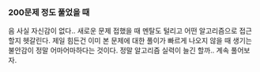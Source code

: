 ### 200문제 정도 풀었을 때

음 사실 자신감이 없다.. 새로운 문제 접했을 때 멘탈도 털리고 어떤 알고리즘으로 접근할지 헷갈린다. 제일 힘든건 이미 본 문제에 대한 풀이가 빠르게 나오지 않을 때 생기는 불안감이 정말 어마어마하다는 것이다. 정말 알고리즘 실력이 늘긴 할까.. 계속 풀어보자.
